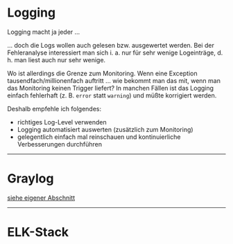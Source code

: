 # Logging
Logging macht ja jeder ...

... doch die Logs wollen auch gelesen bzw. ausgewertet werden. Bei der Fehleranalyse interessiert man sich i. a. nur für sehr wenige Logeinträge, d. h. man liest auch nur sehr wenige. 

Wo ist allerdings die Grenze zum Monitoring. Wenn eine Exception tausendfach/millionenfach auftritt ... wie bekommt man das mit, wenn man das Monitoring keinen Trigger liefert? In manchen Fällen ist das Logging einfach fehlerhaft (z. B. `error` statt `warning`) und müßte korrigiert werden.

Deshalb empfehle ich folgendes:

* richtiges Log-Level verwenden
* Logging automatisiert auswerten (zusätzlich zum Monitoring)
* gelegentlich einfach mal reinschauen und kontinuierliche Verbesserungen durchführen

---

# Graylog
[siehe eigener Abschnitt](graylog.md)

---

# ELK-Stack


